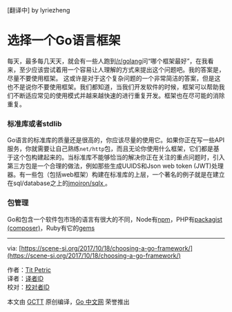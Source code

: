 \[翻译中\] by lyriezheng

# 选择一个Go语言框架

每天，最多每几天天，就会有一些人跑到[/r/golang](https://www.reddit.com/r/golang/)问“哪个框架最好”，在我看来，至少应该尝试着用一个容易让人理解的方式来提出这个问题吧。我的答案是，尽量不要使用框架。
这或许是对于这个复杂问题的一个非常简洁的答案，但是这也不是说你不要使用框架。我们都知道，当我们开发软件的时候，框架可以帮助我们不断适应常见的使用模式并越来越快速的进行重复开发。框架也在尽可能的消除重复。

### 标准库或者stdlib
Go语言的标准库的质量还是很高的，你应该尽量的使用它。如果你正在写一些API服务，你就需要让自己熟练```net/http```包，而且无论你使用什么框架，它们都是基于这个包构建起来的。当标准库不能够恰当的解决你正在关注的重点问题时，引入第三方包是一个合理的做法，例如那些生成UUIDS和Json web token (JWT)处理器。有一些包（包括web框架）构建在标准库的上层，一个著名的例子就是在建立在sql/database之上的[jmoiron/sqlx ](https://jmoiron.github.io/sqlx/)。

### 包管理
Go和包含一个软件包市场的语言有很大的不同，Node有[npm](https://www.npmjs.com/)，PHP有[packagist (composer)](https://packagist.org/)，Ruby有它的[gems](https://rubygems.org/)


---

via: [https://scene-si.org/2017/10/18/choosing-a-go-framework/](https://scene-si.org/2017/10/18/choosing-a-go-framework/)

作者：[Tit Petric](https://scene-si.org/about/)  
译者：[译者ID](https://github.com/译者ID)  
校对：[校对者ID](https://github.com/校对者ID)

本文由 [GCTT](https://github.com/studygolang/GCTT) 原创编译，[Go 中文网](https://studygolang.com/) 荣誉推出

